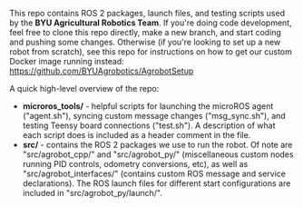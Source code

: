 This repo contains ROS 2 packages, launch files, and testing scripts used by the **BYU Agricultural Robotics Team**. 
If you're doing code development, feel free to clone this repo directly, make a new branch, and start coding and pushing some changes.
Otherwise (if you're looking to set up a new robot from scratch), see this repo for instructions on how to get our custom Docker image running instead: https://github.com/BYUAgrobotics/AgrobotSetup

A quick high-level overview of the repo:
- **microros_tools/** - helpful scripts for launching the microROS agent ("agent.sh"), syncing custom message changes ("msg_sync.sh"), and testing Teensy board connections ("test.sh").
A description of what each script does is included as a header comment in the file.
- **src/** - contains the ROS 2 packages we use to run the robot.
Of note are "src/agrobot_cpp/" and "src/agrobot_py/" (miscellaneous custom nodes running PID controls, odometry conversions, etc), as well as "src/agrobot_interfaces/" (contains custom ROS message and service declarations).
The ROS launch files for different start configurations are included in "src/agrobot_py/launch/".
